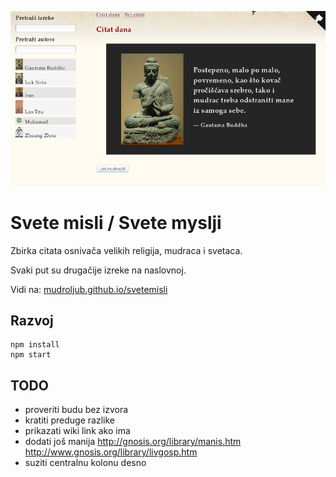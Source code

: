 [![](screen.png)](https://mudroljub.github.io/svetemisli)

# Svete misli / Svete myslji

Zbirka citata osnivača velikih religija, mudraca i svetaca.

Svaki put su drugačije izreke na naslovnoj.

Vidi na: [mudroljub.github.io/svetemisli](https://mudroljub.github.io/svetemisli)

## Razvoj

```
npm install
npm start
```

## TODO

- proveriti budu bez izvora
- kratiti preduge razlike
- prikazati wiki link ako ima
- dodati još manija http://gnosis.org/library/manis.htm http://www.gnosis.org/library/livgosp.htm
- suziti centralnu kolonu desno
